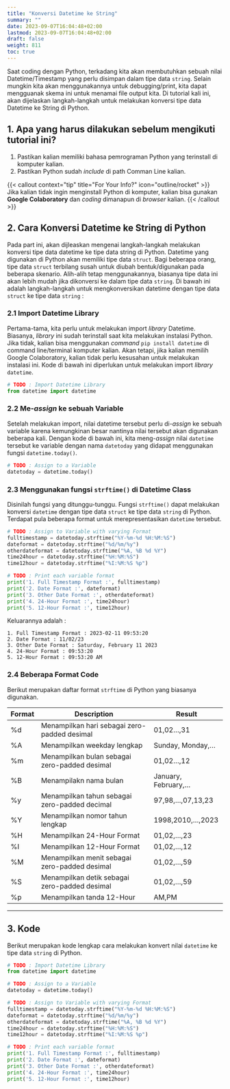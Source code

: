 ```yaml
---
title: "Konversi Datetime ke String"
summary: ""
date: 2023-09-07T16:04:48+02:00
lastmod: 2023-09-07T16:04:48+02:00
draft: false
weight: 811
toc: true
---
```


Saat coding dengan Python, terkadang kita akan membutuhkan sebuah nilai Datetime/Timestamp yang perlu disimpan dalam tipe data `string`. Selain mungkin kita akan menggunakannya untuk debugging/print, kita dapat mengguanak skema ini untuk menamai file output kita. Di tutorial kali ini, akan dijelaskan langkah-langkah untuk melakukan konversi tipe data Datetime ke String di Python.

## 1.  Apa yang harus dilakukan sebelum mengikuti tutorial ini?
1. Pastikan kalian memiliki bahasa pemrograman Python yang terinstall di komputer kalian.
2. Pastikan Python sudah _include_ di path Comman Line kalian.

{{< callout context="tip" title="For Your Info?" icon="outline/rocket" >}}
Jika kalian tidak ingin menginstall Python di komputer, kalian bisa gunakan __Google Colaboratory__ dan _coding_ dimanapun di _browser_ kalian.
{{< /callout >}}

## 2. Cara Konversi Datetime ke String di Python
Pada part ini, akan dijleaskan mengenai langkah-langkah melakukan konversi tipe data datetime ke tipe data string di Python. Datetime yang digunakan di Python akan memiliki tipe data `struct`. Bagi beberapa orang, tipe data `struct` terbilang susah untuk diubah bentuk/digunakan pada beberapa skenario. Alih-alih tetap menggunakannya, biasanya tipe data ini akan lebih mudah jika dikonversi ke dalam tipe data `string`. Di bawah ini adalah langkah-langkah untuk mengkonversikan datetime dengan tipe data `struct` ke tipe data `string` :

### 2.1 Import Datetime Library
Pertama-tama, kita perlu untuk melakukan import _library_ Datetime. Biasanya, _library_ ini sudah terinstall saat kita melakukan instalasi Python. Jika tidak, kalian bisa menggunakan _command_ `pip install datetime` di command line/terminal komputer kalian. Akan tetapi, jika kalian memilih Google Colaboratory, kalian tidak perlu kesusahan untuk melakukan instalasi ini. Kode di bawah ini diperlukan untuk melakukan import _library_ `datetime`.

```python
# TODO : Import Datetime Library
from datetime import datetime
```

### 2.2 Me-_assign_ ke sebuah Variable
Setelah melakukan import, nilai datetime tersebut perlu di-_assign_ ke sebuah variable karena kemungkinan besar nantinya nilai tersebut akan digunakan beberapa kali. Dengan kode di bawah ini, kita meng-_assign_ nilai `datetime` tersebut ke variable dengan nama `datetoday` yang didapat menggunakan fungsi `datetime.today()`.

```python
# TODO : Assign to a Variable
datetoday = datetime.today()
```

### 2.3 Menggunakan fungsi `strftime()` di Datetime Class
Disinilah fungsi yang ditunggu-tunggu. Fungsi `strftime()` dapat melakukan konversi `datetime` dengan tipe data `struct` ke tipe data `string` di Python. Terdapat pula beberapa format untuk merepresentasikan `datetime` tersebut.

```python
# TODO : Assign to Variable with varying Format
fulltimestamp = datetoday.strftime("%Y-%m-%d %H:%M:%S")
dateformat = datetoday.strftime("%d/%m/%y")
otherdateformat = datetoday.strftime("%A, %B %d %Y")
time24hour = datetoday.strftime("%H:%M:%S")
time12hour = datetoday.strftime("%I:%M:%S %p")

# TODO : Print each variable format
print('1. Full Timestamp Format :', fulltimestamp)
print('2. Date Format :', dateformat)
print('3. Other Date Format :', otherdateformat)
print('4. 24-Hour Format :', time24hour)
print('5. 12-Hour Format :', time12hour)
```
Keluarannya adalah :
```text
1. Full Timestamp Format : 2023-02-11 09:53:20
2. Date Format : 11/02/23
3. Other Date Format : Saturday, February 11 2023
4. 24-Hour Format : 09:53:20
5. 12-Hour Format : 09:53:20 AM
```

### 2.4 Beberapa Format Code
Berikut merupakan daftar format `strftime` di Python yang biasanya digunakan.

| __Format__ | __Description__                        | __Result__              |
|--------|------------------------------------|---------------------|
| %d     | Menampilkan hari sebagai zero-padded desimal    | 01,02…,31           |
| %A     | Menampilkan weekday lengkap             | Sunday, Monday,…    |
| %m     | Menampilkan bulan sebagai zero-padded desimal  | 01,02…,12           |
| %B     | Menampilakn nama bulan               | January, February,… |
| %y     | Menampilkan tahun sebagai zero-padded decimal   | 97,98,…,07,13,23    |
| %Y     | Menampilkan nomor tahun lengkap              | 1998,2010,…,2023    |
| %H     | Menampilkan 24-Hour Format                | 01,02,…,23          |
| %I     | Menampilkan 12-Hour Format                | 01,02,…,12          |
| %M     | Menampilkan menit sebagai zero-padded desimal | 01,02,…,59          |
| %S     | Menampilkan detik sebagai zero-padded desimal | 01,02,…,59          |
| %p     | Menampilkan tanda 12-Hour              | AM,PM               |

---
## 3. Kode
Berikut merupakan kode lengkap cara melakukan konvert nilai `datetime` ke tipe data `string` di Python.

```py {lineNos=True, title="tutorial.py"}
# TODO : Import Datetime Library
from datetime import datetime

# TODO : Assign to a Variable
datetoday = datetime.today()

# TODO : Assign to Variable with varying Format
fulltimestamp = datetoday.strftime("%Y-%m-%d %H:%M:%S")
dateformat = datetoday.strftime("%d/%m/%y")
otherdateformat = datetoday.strftime("%A, %B %d %Y")
time24hour = datetoday.strftime("%H:%M:%S")
time12hour = datetoday.strftime("%I:%M:%S %p")

# TODO : Print each variable format
print('1. Full Timestamp Format :', fulltimestamp)
print('2. Date Format :', dateformat)
print('3. Other Date Format :', otherdateformat)
print('4. 24-Hour Format :', time24hour)
print('5. 12-Hour Format :', time12hour)
```
